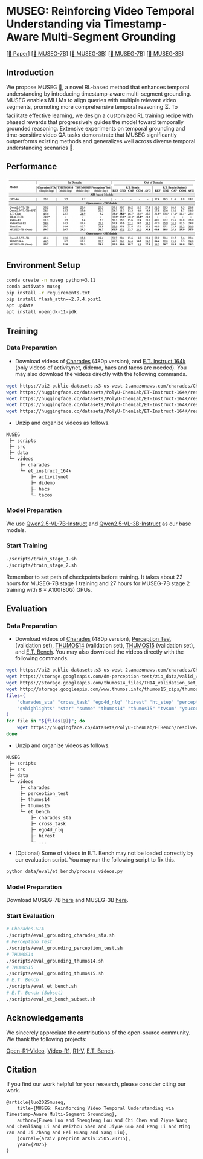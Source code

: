 # MUSEG: Reinforcing Video Temporal Understanding via Timestamp-Aware Multi-Segment Grounding

[[📖 Paper](https://arxiv.org/abs/2505.20715)] [[🤗 MUSEG-7B](https://huggingface.co/Darwin-Project/MUSEG-7B)] [[🤗 MUSEG-3B](https://huggingface.co/Darwin-Project/MUSEG-3B)]
[[🤖 MUSEG-7B](https://www.modelscope.cn/models/Darwin_Project/MUSEG-7B)] [[🤖 MUSEG-3B](https://www.modelscope.cn/models/Darwin_Project/MUSEG-3B)]

## Introduction

We propose MUSEG 🌟, a novel RL-based method that enhances temporal understanding by introducing timestamp-aware multi-segment grounding. MUSEG enables MLLMs to align queries with multiple relevant video segments, promoting more comprehensive temporal reasoning ⏳. To facilitate effective learning, we design a customized RL training recipe with phased rewards that progressively guides the model toward temporally grounded reasoning. Extensive experiments on temporal grounding and time-sensitive video QA tasks demonstrate that MUSEG significantly outperforms existing methods and generalizes well across diverse temporal understanding scenarios 🚀.

## Performance

<img src="./images/performance.png" style="zoom:85%;"/>

## Environment Setup

```bash
conda create -n museg python=3.11
conda activate museg
pip install -r requirements.txt
pip install flash_attn==2.7.4.post1
apt update
apt install openjdk-11-jdk
```

## Training

### Data Preparation

- Download videos of [Charades](https://prior.allenai.org/projects/charades) (480p version), and [E.T. Instruct 164k](https://huggingface.co/datasets/PolyU-ChenLab/ET-Instruct-164K) (only videos of activitynet, didemo, hacs and tacos are needed). You may also download the videos directly with the following commands.

```bash
wget https://ai2-public-datasets.s3-us-west-2.amazonaws.com/charades/Charades_v1_480.zip
wget https://huggingface.co/datasets/PolyU-ChenLab/ET-Instruct-164K/resolve/main/videos/activitynet.tar.gz
wget https://huggingface.co/datasets/PolyU-ChenLab/ET-Instruct-164K/resolve/main/videos/didemo.tar.gz
wget https://huggingface.co/datasets/PolyU-ChenLab/ET-Instruct-164K/resolve/main/videos/hacs.tar.gz
wget https://huggingface.co/datasets/PolyU-ChenLab/ET-Instruct-164K/resolve/main/videos/tacos.tar.gz
```

- Unzip and organize videos as follows.

```plain
MUSEG
 ├─ scripts
 ├─ src
 ├─ data
 └─ videos
     ├─ charades
     └─ et_instruct_164k
         ├─ activitynet
         ├─ didemo
         ├─ hacs
         └─ tacos
```

### Model Preparation

We use [Qwen2.5-VL-7B-Instruct](https://huggingface.co/Qwen/Qwen2.5-VL-7B-Instruct) and [Qwen2.5-VL-3B-Instruct](https://huggingface.co/Qwen/Qwen2.5-VL-3B-Instruct) as our base models.

### Start Training

```bash
./scripts/train_stage_1.sh
./scripts/train_stage_2.sh
```

Remember to set path of checkpoints before training. It takes about 22 hours for MUSEG-7B stage 1 training and 27 hours for MUSEG-7B stage 2 training with 8 × A100(80G) GPUs.

## Evaluation

### Data Preparation

- Download videos of [Charades](https://prior.allenai.org/projects/charades) (480p version), [Perception Test](https://github.com/google-deepmind/perception_test) (validation set), [THUMOS14](https://www.crcv.ucf.edu/THUMOS14/home.html) (validation set), [THUMOS15](http://www.thumos.info/home.html) (validation set), and [E.T. Bench](https://huggingface.co/datasets/PolyU-ChenLab/ETBench). You may also download the videos directly with the following commands.

```bash
wget https://ai2-public-datasets.s3-us-west-2.amazonaws.com/charades/Charades_v1_480.zip
wget https://storage.googleapis.com/dm-perception-test/zip_data/valid_videos.zip
wget https://storage.googleapis.com/thumos14_files/TH14_validation_set_mp4.zip
wget http://storage.googleapis.com/www.thumos.info/thumos15_zips/thumos15_validation_complete.zip
files=(
    "charades_sta" "cross_task" "ego4d_nlq" "hirest" "ht_step" "perception_test" "qa_ego4d"
    "qvhighlights" "star" "summe" "thumos14" "thumos15" "tvsum" "youcook2" "youtube_highlights"
)
for file in "${files[@]}"; do
    wget https://huggingface.co/datasets/PolyU-ChenLab/ETBench/resolve/main/videos/${file}.tar.gz
done
```

- Unzip and organize videos as follows.

```plain
MUSEG
 ├─ scripts
 ├─ src
 ├─ data
 └─ videos
     ├─ charades
     ├─ perception_test
     ├─ thumos14
     ├─ thumos15
     └─ et_bench
         ├─ charades_sta
         ├─ cross_task
         ├─ ego4d_nlq
         ├─ hirest
         └─ ...
```

- (Optional) Some of videos in E.T. Bench may not be loaded correctly by our evaluation script. You may run the following script to fix this.

```bash
python data/eval/et_bench/process_videos.py
```

### Model Preparation

Download MUSEG-7B [here](https://huggingface.co/Darwin-Project/MUSEG-7B) and MUSEG-3B [here](https://huggingface.co/Darwin-Project/MUSEG-3B).

### Start Evaluation

```bash
# Charades-STA
./scripts/eval_grounding_charades_sta.sh
# Perception Test
./scripts/eval_grounding_perception_test.sh
# THUMOS14
./scripts/eval_grounding_thumos14.sh
# THUMOS15
./scripts/eval_grounding_thumos15.sh
# E.T. Bench
./scripts/eval_et_bench.sh
# E.T. Bench (Subset)
./scripts/eval_et_bench_subset.sh
```

## Acknowledgements

We sincerely appreciate the contributions of the open-source community. We thank the following projects:

[Open-R1-Video](https://github.com/Wang-Xiaodong1899/Open-R1-Video), [Video-R1](https://github.com/tulerfeng/Video-R1), [R1-V](https://github.com/Deep-Agent/R1-V), [E.T. Bench](https://github.com/PolyU-ChenLab/ETBench).

## Citation

If you find our work helpful for your research, please consider citing our work.

```plain
@article{luo2025museg,
    title={MUSEG: Reinforcing Video Temporal Understanding via Timestamp-Aware Multi-Segment Grounding}, 
    author={Fuwen Luo and Shengfeng Lou and Chi Chen and Ziyue Wang and Chenliang Li and Weizhou Shen and Jiyue Guo and Peng Li and Ming Yan and Ji Zhang and Fei Huang and Yang Liu},
    journal={arXiv preprint arXiv:2505.20715},
    year={2025}
}
```
